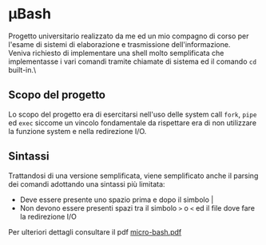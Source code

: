 # µBash
Progetto universitario realizzato da me ed un mio compagno di corso per l'esame di sistemi di elaborazione e trasmissione dell'informazione. \
Veniva richiesto di implementare una shell molto semplificata che implementasse i vari comandi tramite chiamate di sistema ed il comando `cd` built-in.\
## Scopo del progetto
Lo scopo del progetto era di esercitarsi nell'uso delle system call `fork`, `pipe` ed `exec` siccome un vincolo fondamentale da rispettare era di non utilizzare
la funzione system e nella redirezione I/O.
## Sintassi
Trattandosi di una versione semplificata, viene semplificato anche il parsing dei comandi adottando una sintassi più limitata:
* Deve essere presente uno spazio prima e dopo il simbolo |
* Non devono essere presenti spazi tra il simbolo `>` o `<` ed il file dove fare la redirezione I/O 
<!-- end of the list -->
Per ulteriori dettagli consultare il pdf [micro-bash.pdf](micro-bash.pdf)

